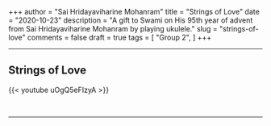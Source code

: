 +++
author = "Sai Hridayaviharine Mohanram"
title = "Strings of Love"
date = "2020-10-23"
description = "A gift to Swami on His 95th year of advent from Sai Hridayaviharine Mohanram by playing ukulele."
slug = "strings-of-love"
comments = false
draft = true
tags = [
    "Group 2",
]
+++

---

## Strings of Love

{{< youtube uOgQ5eFIzyA >}}

<br>

---
